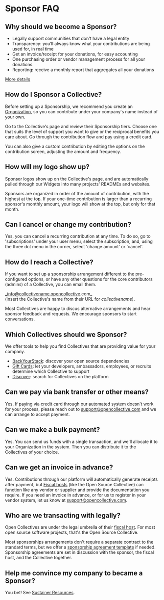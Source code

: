# Sponsor FAQ

## Why should we become a Sponsor?

* Legally support communities that don't have a legal entity
* Transparency: you’ll always know what your contributions are being used for, in real time
* Get an invoice/receipt for your donations, for easy accounting
* One purchasing order or vendor management process for all your donations
* Reporting: receive a monthly report that aggregates all your donations

[More details](https://opencollective.com/become-a-sponsor)

## How do I Sponsor a Collective?

Before setting up a Sponsorship, we recommend you create an [Organization](organizations.md), so you can contribute under your company's name instead of your own.

Go to the Collective's page and review their Sponsorship tiers. Choose one that suits the level of support you want to give or the reciprocal benefits you care about. Go through the contribution flow and pay using a credit card.

You can also give a custom contribution by editing the options on the contribution screen, adjusting the amount and frequency.

## How will my logo show up?

Sponsor logos show up on the Collective's page, and are automatically pulled through our Widgets into many projects' READMEs and websites.

Sponsors are organized in order of the amount of contribution, with the highest at the top. If your one-time contribution is larger than a recurring sponsor's monthly amount, your logo will show at the top, but only for that month.

## Can I cancel or change my contribution?

Yes, you can cancel a recurring contribution at any time. To do so, go to 'subscriptions' under your user menu, select the subscription, and, using the three dot menu in the corner, select 'change amount' or 'cancel'.

## How do I reach a Collective?

If you want to set up a sponsorship arrangement different to the pre-configured options, or have any other questions for the core contributors \(admins\) of a Collective, you can email them.

_info@collectivename.opencollective.com_  
\(insert the Collective's name from their URL for _collectivename_\).

Most Collectives are happy to discus alternative arrangements and hear sponsor feedback and requests. We encourage sponsors to start conversations.

## Which Collectives should we Sponsor?

We offer tools to help you find Collectives that are providing value for your company.

* [BackYourStack](https://backyourstack.com/): discover your open source dependencies
* [Gift Cards](https://opencollective.com/gift-cards): let your developers, ambassadors, employees, or recruits determine which Collective to support 
* [Discover](https://opencollective.com/discover): search for Collectives on the platform

## Can we pay via bank transfer or other means?

Yes. If paying via credit card through our automated system doesn't work for your process, please reach out to support@opencollective.com and we can arrange to accept payment.

## Can we make a bulk payment?

Yes. You can send us funds with a single transaction, and we'll allocate it to your Organization in the system. Then you can distribute it to the Collectives of your choice.

## Can we get an invoice in advance?

Yes. Contributions through our platform will automatically generate receipts after payment, but [Fiscal hosts](../hosts/) \(like the Open Source Collective\) can function like any vendor or supplier and provide the documentation you require. If you need an invoice in advance, or for us to register in your vendor system, let us know at support@opencollective.com.

## Who are we transacting with legally?

Open Collectives are under the legal umbrella of their [fiscal host](../hosts/). For most open source software projects, that's the Open Source Collective.

Most sponsorships arrangements don't require a separate contract to the standard terms, but we offer a [sponsorship agreement template](../hosts/sponsor-agreement.md#sponsorship-agreement-template) if needed. Sponsorship agreements are set in discussion with the sponsor, the fiscal host, and the Collective together.

## Help me convince my company to became a Sponsor?

You bet! See [Sustainer Resources](sustainer-resources.md).


